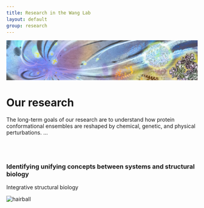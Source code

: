 ```yaml
---
title: Research in the Wang Lab
layout: default
group: research
---
```



<img class="img-fluid" src="/static/img/Frontpage_1920x400.jpg" title="This wonderful illustration was courtesy of Wei Chen" alt="Lab Group Illustration (credit Wei Chen)">

<div class="row">

# Our research
The long-term goals of our research are to understand how protein conformational ensembles are reshaped by chemical, genetic, and physical perturbations. ...

<br>
<br>

</div>

<div class="row">




### Identifying unifying concepts between systems and structural biology

<div class="col-md-7 order-md-2">


Integrative structural biology
</div>

<div class="col-md-5 order-md-1 align-self-center">
<img class="img-fluid" src="/static/img/SERCA_E1_E2_small.gif" alt="hairball">
</div>
</div>
<div class="row">
